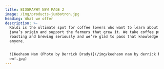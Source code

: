 ```yaml
---
title: BIOGRAPHY NEW PAGE 2
image: /img/products-jumbotron.jpg
heading: What we offer
description: >-
  Kaldi is the ultimate spot for coffee lovers who want to learn about their
  java’s origin and support the farmers that grew it. We take coffee production,
  roasting and brewing seriously and we’re glad to pass that knowledge to
  anyone.


  ![Keeheon Nam (Photo by Derrick Brady)](/img/keeheon nam by derrick brady
  emf.jpg)
---
```


